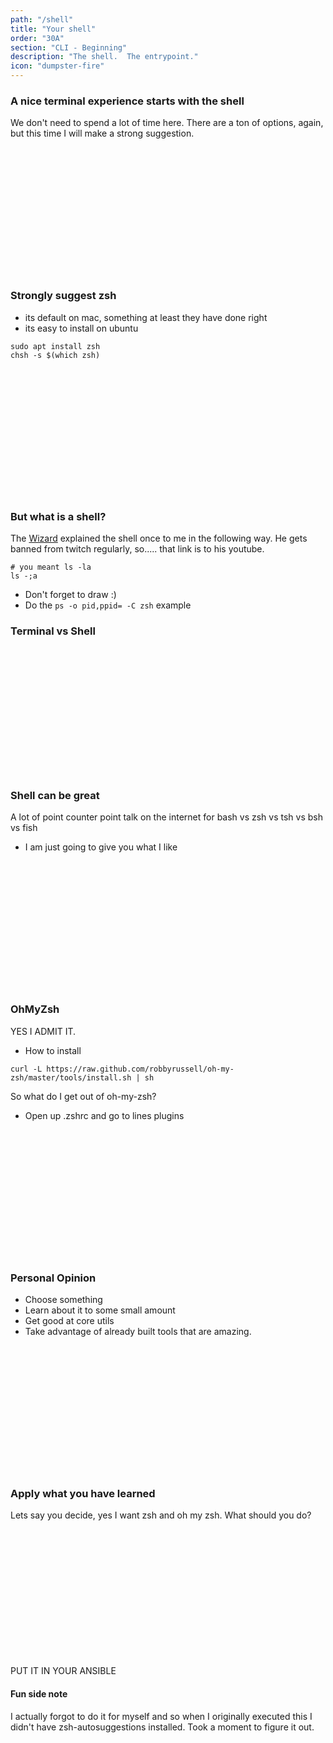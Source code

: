 ```yaml
---
path: "/shell"
title: "Your shell"
order: "30A"
section: "CLI - Beginning"
description: "The shell.  The entrypoint."
icon: "dumpster-fire"
---
```


### A nice terminal experience starts with the shell
We don't need to spend a lot of time here.  There are a ton of options, again,
but this time I will make a strong suggestion.

<br />
<br />
<br />
<br />
<br />
<br />
<br />
<br />
<br />
<br />
<br />
<br />

### Strongly suggest zsh
* its default on mac, something at least they have done right
* its easy to install on ubuntu

```
sudo apt install zsh
chsh -s $(which zsh)
```

<br />
<br />
<br />
<br />
<br />
<br />
<br />
<br />
<br />
<br />
<br />
<br />

### But what is a shell?
The [Wizard](https://www.youtube.com/user/lastmiles) explained the shell once
to me in the following way.  He gets banned from twitch regularly, so..... that
link is to his youtube.

```
# you meant ls -la
ls -;a
```

* Don't forget to draw :)
* Do the `ps -o pid,ppid= -C zsh` example

### Terminal vs Shell

<br />
<br />
<br />
<br />
<br />
<br />
<br />
<br />
<br />
<br />
<br />
<br />

### Shell can be great
A lot of point counter point talk on the internet for bash vs zsh vs tsh vs bsh
vs fish

* I am just going to give you what I like

<br />
<br />
<br />
<br />
<br />
<br />
<br />
<br />
<br />
<br />
<br />
<br />

### OhMyZsh
YES I ADMIT IT.

* How to install
```
curl -L https://raw.github.com/robbyrussell/oh-my-zsh/master/tools/install.sh | sh
```

So what do I get out of oh-my-zsh?
* Open up .zshrc and go to lines plugins

<br />
<br />
<br />
<br />
<br />
<br />
<br />
<br />
<br />
<br />
<br />
<br />

### Personal Opinion
* Choose something
* Learn about it to some small amount
* Get good at core utils
* Take advantage of already built tools that are amazing.

<br />
<br />
<br />
<br />
<br />
<br />
<br />
<br />
<br />
<br />
<br />
<br />

### Apply what you have learned
Lets say you decide, yes I want zsh and oh my zsh.  What should you do?

<br />
<br />
<br />
<br />
<br />
<br />
<br />
<br />
<br />
<br />
<br />
<br />

PUT IT IN YOUR ANSIBLE

#### Fun side note
I actually forgot to do it for myself and so when I originally executed this I
didn't have zsh-autosuggestions installed.  Took a moment to figure it out.

<br />
<br />
<br />
<br />
<br />
<br />
<br />
<br />
<br />
<br />
<br />
<br />
